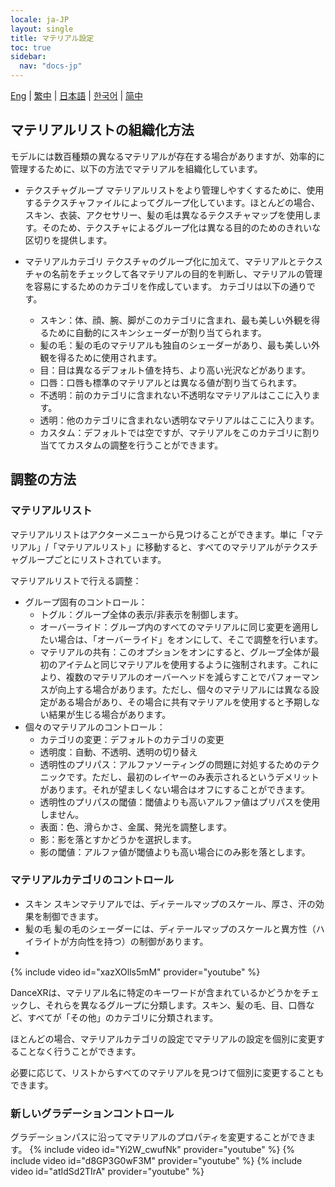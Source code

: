 ```yaml
---
locale: ja-JP
layout: single
title: マテリアル設定
toc: true
sidebar:
  nav: "docs-jp"
---
```

[Eng](/dancexr/features/material_settings) | [繁中](/tw/dancexr/features/material_settings) | [日本語](/jp/dancexr/features/material_settings) | [한국어](/kr/dancexr/features/material_settings) | [简中](/zh/dancexr/features/material_settings)


## マテリアルリストの組織化方法

モデルには数百種類の異なるマテリアルが存在する場合がありますが、効率的に管理するために、以下の方法でマテリアルを組織化しています。

* テクスチャグループ
  マテリアルリストをより管理しやすくするために、使用するテクスチャファイルによってグループ化しています。ほとんどの場合、スキン、衣装、アクセサリー、髪の毛は異なるテクスチャマップを使用します。そのため、テクスチャによるグループ化は異なる目的のためのきれいな区切りを提供します。

* マテリアルカテゴリ
  テクスチャのグループ化に加えて、マテリアルとテクスチャの名前をチェックして各マテリアルの目的を判断し、マテリアルの管理を容易にするためのカテゴリを作成しています。
  カテゴリは以下の通りです。
  * スキン：体、顔、腕、脚がこのカテゴリに含まれ、最も美しい外観を得るために自動的にスキンシェーダーが割り当てられます。
  * 髪の毛：髪の毛のマテリアルも独自のシェーダーがあり、最も美しい外観を得るために使用されます。
  * 目：目は異なるデフォルト値を持ち、より高い光沢などがあります。
  * 口唇：口唇も標準のマテリアルとは異なる値が割り当てられます。
  * 不透明：前のカテゴリに含まれない不透明なマテリアルはここに入ります。
  * 透明：他のカテゴリに含まれない透明なマテリアルはここに入ります。
  * カスタム：デフォルトでは空ですが、マテリアルをこのカテゴリに割り当ててカスタムの調整を行うことができます。

## 調整の方法

### マテリアルリスト

マテリアルリストはアクターメニューから見つけることができます。単に「マテリアル」/「マテリアルリスト」に移動すると、すべてのマテリアルがテクスチャグループごとにリストされています。

マテリアルリストで行える調整：
* グループ固有のコントロール：
  * トグル：グループ全体の表示/非表示を制御します。
  * オーバーライド：グループ内のすべてのマテリアルに同じ変更を適用したい場合は、「オーバーライド」をオンにして、そこで調整を行います。
  * マテリアルの共有：このオプションをオンにすると、グループ全体が最初のアイテムと同じマテリアルを使用するように強制されます。これにより、複数のマテリアルのオーバーヘッドを減らすことでパフォーマンスが向上する場合があります。ただし、個々のマテリアルには異なる設定がある場合があり、その場合に共有マテリアルを使用すると予期しない結果が生じる場合があります。
* 個々のマテリアルのコントロール：
  * カテゴリの変更：デフォルトのカテゴリの変更
  * 透明度：自動、不透明、透明の切り替え
  * 透明性のプリパス：アルファソーティングの問題に対処するためのテクニックです。ただし、最初のレイヤーのみ表示されるというデメリットがあります。それが望ましくない場合はオフにすることができます。
  * 透明性のプリパスの閾値：閾値よりも高いアルファ値はプリパスを使用しません。
  * 表面：色、滑らかさ、金属、発光を調整します。
  * 影：影を落とすかどうかを選択します。
  * 影の閾値：アルファ値が閾値よりも高い場合にのみ影を落とします。

### マテリアルカテゴリのコントロール

* スキン
  スキンマテリアルでは、ディテールマップのスケール、厚さ、汗の効果を制御できます。
* 髪の毛
  髪の毛のシェーダーには、ディテールマップのスケールと異方性（ハイライトが方向性を持つ）の制御があります。
* 

{% include video id="xazXOlls5mM" provider="youtube" %}

DanceXRは、マテリアル名に特定のキーワードが含まれているかどうかをチェックし、それらを異なるグループに分類します。スキン、髪の毛、目、口唇など、すべてが「その他」のカテゴリに分類されます。

ほとんどの場合、マテリアルカテゴリの設定でマテリアルの設定を個別に変更することなく行うことができます。

必要に応じて、リストからすべてのマテリアルを見つけて個別に変更することもできます。

### 新しいグラデーションコントロール
グラデーションパスに沿ってマテリアルのプロパティを変更することができます。
{% include video id="Yi2W_cwufNk" provider="youtube" %}
{% include video id="d8GP3G0wF3M" provider="youtube" %}
{% include video id="atIdSd2TIrA" provider="youtube" %}